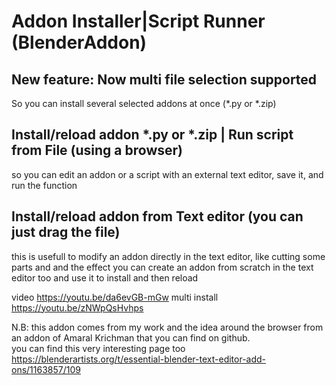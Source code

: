 # Addon Installer|Script Runner  (BlenderAddon)

## New feature: Now multi file selection supported
So you can install several selected addons at once (*.py or *.zip)

## Install/reload addon *.py or *.zip | Run script from File (using a browser) 
so you can edit an addon or a script with an external text editor, save it, and run the function

## Install/reload addon from Text editor (you can just drag the file)
this is usefull to modify an addon directly in the text editor, like cutting some parts and and the effect
you can create an addon from scratch in the text editor too and use it to install and then reload

video https://youtu.be/da6evGB-mGw
multi install https://youtu.be/zNWpQsHvhps

N.B: this addon comes from my work and the idea around the browser from an addon of Amaral Krichman that you can find on github.  
you can find this very interesting page too https://blenderartists.org/t/essential-blender-text-editor-add-ons/1163857/109
